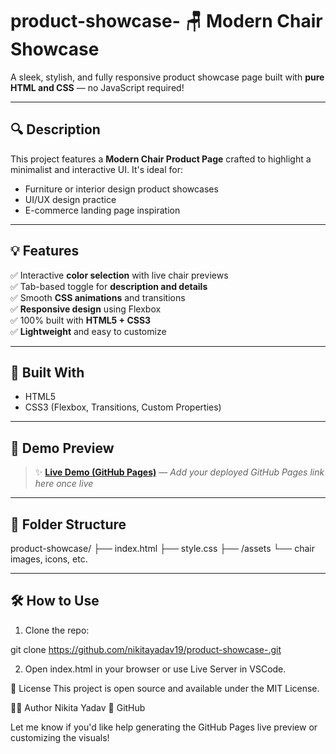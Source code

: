 # product-showcase- 🪑 Modern Chair Showcase

A sleek, stylish, and fully responsive product showcase page built with **pure HTML and CSS** — no JavaScript required!

---

## 🔍 Description

This project features a **Modern Chair Product Page** crafted to highlight a minimalist and interactive UI. It's ideal for:

- Furniture or interior design product showcases  
- UI/UX design practice  
- E-commerce landing page inspiration

---

## 💡 Features

✅ Interactive **color selection** with live chair previews  
✅ Tab-based toggle for **description and details**  
✅ Smooth **CSS animations** and transitions  
✅ **Responsive design** using Flexbox  
✅ 100% built with **HTML5 + CSS3**  
✅ **Lightweight** and easy to customize

---

## 🧰 Built With

- HTML5  
- CSS3 (Flexbox, Transitions, Custom Properties)

---

## 📸 Demo Preview

> ✨ [**Live Demo (GitHub Pages)**](#) — *Add your deployed GitHub Pages link here once live*

---

## 📂 Folder Structure
product-showcase/
├── index.html
├── style.css
├── /assets
└── chair images, icons, etc.



---

## 🛠️ How to Use

1. Clone the repo:

git clone https://github.com/nikitayadav19/product-showcase-.git 

2. Open index.html in your browser or use Live Server in VSCode.

📄 License
This project is open source and available under the MIT License.

🙋‍♀️ Author
Nikita Yadav
🔗 GitHub


Let me know if you'd like help generating the GitHub Pages live preview or customizing the visuals!

